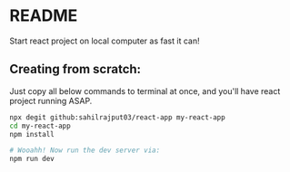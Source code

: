 # README

Start react project on local computer as fast it can!

## Creating from scratch:

Just copy all below commands to terminal at once, and you'll have react project running ASAP.

```bash
npx degit github:sahilrajput03/react-app my-react-app
cd my-react-app
npm install

# Wooahh! Now run the dev server via:
npm run dev
```
